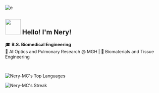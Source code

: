 <!-- Banner -->
![e](https://github.com/user-attachments/assets/f5aba91c-3b1b-42a4-9e3e-2705e156b161)

<!-- Header -->
## <img src="https://github.com/user-attachments/assets/da14c2ee-ea79-46c6-8fc2-0d67abfdbdb0" width="50"/> Hello! I'm Nery! 

🎓 **B.S. Biomedical Engineering** <br>
🔬 AI Optics and Pulmonary Research @ MGH   |   🧬 Biomaterials and Tissue Engineering

<br>

![Nery-MC's Top Languages](https://github-readme-stats.vercel.app/api/top-langs/?username=Nery-MC&theme=tokyonight&show_icons=true&hide_border=true&layout=compact) 

![Nery-MC's Streak](https://github-readme-streak-stats.herokuapp.com/?user=Nery-MC&theme=tokyonight&hide_border=true)

